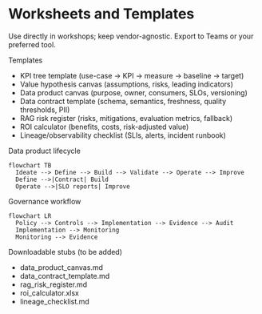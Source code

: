 # Worksheets and Templates

Use directly in workshops; keep vendor-agnostic. Export to Teams or your preferred tool.

Templates
- KPI tree template (use-case -> KPI -> measure -> baseline -> target)
- Value hypothesis canvas (assumptions, risks, leading indicators)
- Data product canvas (purpose, owner, consumers, SLOs, versioning)
- Data contract template (schema, semantics, freshness, quality thresholds, PII)
- RAG risk register (risks, mitigations, evaluation metrics, fallback)
- ROI calculator (benefits, costs, risk-adjusted value)
- Lineage/observability checklist (SLIs, alerts, incident runbook)

Data product lifecycle
```mermaid
flowchart TB
  Ideate --> Define --> Build --> Validate --> Operate --> Improve
  Define -->|Contract| Build
  Operate -->|SLO reports| Improve
```

Governance workflow
```mermaid
flowchart LR
  Policy --> Controls --> Implementation --> Evidence --> Audit
  Implementation --> Monitoring
  Monitoring --> Evidence
```

Downloadable stubs (to be added)
- data_product_canvas.md
- data_contract_template.md
- rag_risk_register.md
- roi_calculator.xlsx
- lineage_checklist.md
